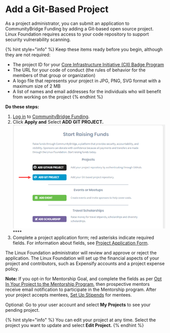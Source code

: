 # Add a Git-Based Project

As a project administrator, you can submit an application to CommunityBridge Funding by adding a Git-based open source project. Linux Foundation requires access to your code repository to support security vulnerability scanning.

{% hint style="info" %}
Keep these items ready before you begin, although they are not required:

* The project ID for your [Core Infrastructure Initiative \(CII\) Badge Program](https://www.coreinfrastructure.org/programs/badge-program/) 
* The URL for your code of conduct \(the rules of behavior for the members of that group or organization\)
* A logo file that represents your project in JPG, PNG, SVG format with a maximum size of 2 MB
* A list of names and email addresses for the individuals who will benefit from working on the project
{% endhint %}

**Do these steps:**

1. [Log in](../../user-account/docs-login-to-communitybridge/) to [CommunityBridge Funding](https://funding.communitybridge.org/).
2. Click **Apply and** Select **ADD GIT PROJECT.**  ![](../../../.gitbook/assets/add-git-project.png)  ****
3. Complete a project application form; red asterisks indicate required fields. For information about fields, see [Project Application Form](../project-application-form.md).

The Linux Foundation administrator will review and approve or reject the application. The Linux Foundation will set up the financial aspects of your project and contributors, such as Expensify accounts and a project expense policy.

**Note:** If you opt-in for Mentorship Goal, and complete the fields as per [Opt In Your Project to the Mentorship Program](../mentorship-program/opt-in-your-project-to-the-mentorship-program.md), then prospective mentors receive email notification to participate in the Mentorship program. After your project accepts mentees, [Set Up Stipends](../mentorship-program/set-up-a-stipend-for-a-mentee.md) for mentees.

Optional: Go to your user account and select **My Projects** to see your pending project.

{% hint style="info" %}
You can edit your project at any time. Select the project you want to update and select **Edit Project.**
{% endhint %}



